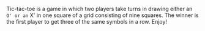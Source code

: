 Tic-tac-toe is a game in which two players take turns in drawing either an `O' or an` X' in one square of a grid consisting of nine squares. The winner is the first player to get three of the same symbols in a row.
Enjoy!